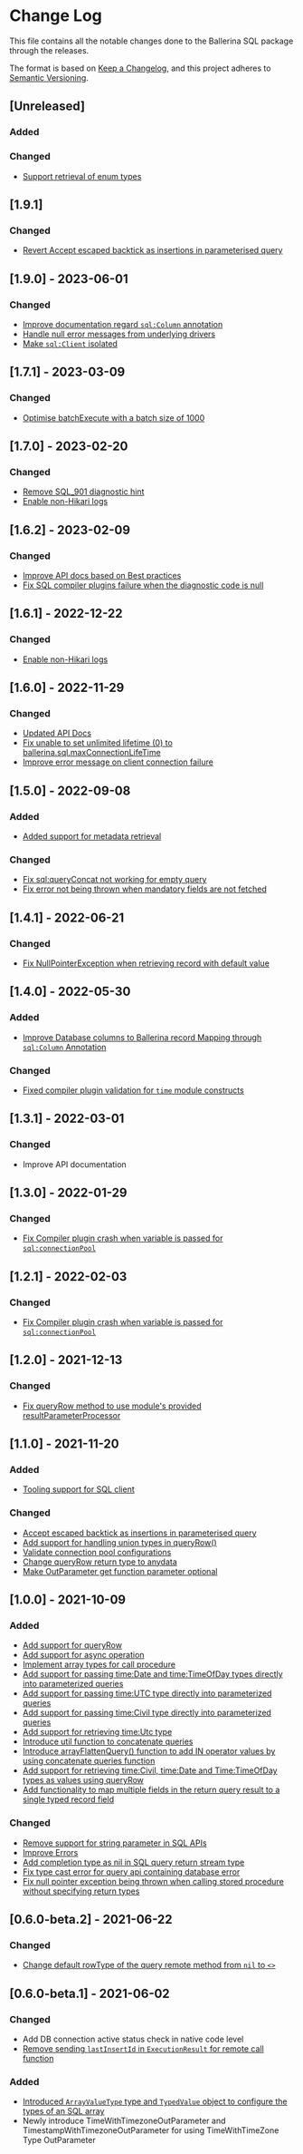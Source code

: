 # Change Log
This file contains all the notable changes done to the Ballerina SQL package through the releases.

The format is based on [Keep a Changelog](https://keepachangelog.com/en/1.0.0/),
and this project adheres to [Semantic Versioning](https://semver.org/spec/v2.0.0.html).

## [Unreleased]

### Added

### Changed
- [Support retrieval of enum types](https://github.com/ballerina-platform/ballerina-standard-library/issues/4588)

## [1.9.1] 

### Changed
- [Revert Accept escaped backtick as insertions in parameterised query](https://github.com/ballerina-platform/ballerina-standard-library/issues/2056)

## [1.9.0] - 2023-06-01

### Changed
- [Improve documentation regard `sql:Column` annotation](https://github.com/ballerina-platform/ballerina-standard-library/issues/4134)
- [Handle null error messages from underlying drivers](https://github.com/ballerina-platform/ballerina-standard-library/issues/4200)
- [Make `sql:Client` isolated](https://github.com/ballerina-platform/ballerina-standard-library/issues/4455)

## [1.7.1] - 2023-03-09

### Changed

- [Optimise batchExecute with a batch size of 1000](https://github.com/ballerina-platform/ballerina-standard-library/issues/4129)

## [1.7.0] - 2023-02-20

### Changed

- [Remove SQL_901 diagnostic hint](https://github.com/ballerina-platform/ballerina-standard-library/issues/3609)
- [Enable non-Hikari logs](https://github.com/ballerina-platform/ballerina-standard-library/issues/3763)

## [1.6.2] - 2023-02-09

### Changed

- [Improve API docs based on Best practices](https://github.com/ballerina-platform/ballerina-standard-library/issues/3857)
- [Fix SQL compiler plugins failure when the diagnostic code is null](https://github.com/ballerina-platform/ballerina-standard-library/issues/4054)

## [1.6.1] - 2022-12-22

### Changed
- [Enable non-Hikari logs](https://github.com/ballerina-platform/ballerina-standard-library/issues/3763)

## [1.6.0] - 2022-11-29

### Changed
- [Updated API Docs](https://github.com/ballerina-platform/ballerina-standard-library/issues/3463)
- [Fix unable to set unlimited lifetime (0) to ballerina.sql.maxConnectionLifeTime](https://github.com/ballerina-platform/ballerina-standard-library/issues/3657)
- [Improve error message on client connection failure](https://github.com/ballerina-platform/ballerina-standard-library/issues/3648)

## [1.5.0] - 2022-09-08

### Added
- [Added support for metadata retrieval](https://github.com/ballerina-platform/ballerina-standard-library/issues/3061)

### Changed
- [Fix sql:queryConcat not working for empty query](https://github.com/ballerina-platform/ballerina-standard-library/issues/3127)
- [Fix error not being thrown when mandatory fields are not fetched](https://github.com/ballerina-platform/ballerina-standard-library/issues/3251)

## [1.4.1] - 2022-06-21

### Changed
- [Fix NullPointerException when retrieving record with default value](https://github.com/ballerina-platform/ballerina-standard-library/issues/2985)

## [1.4.0] - 2022-05-30

### Added
- [Improve Database columns to Ballerina record Mapping through `sql:Column` Annotation](https://github.com/ballerina-platform/ballerina-standard-library/issues/2652)

### Changed
- [Fixed compiler plugin validation for `time` module constructs](https://github.com/ballerina-platform/ballerina-standard-library/issues/2893)

## [1.3.1] - 2022-03-01

### Changed
- Improve API documentation

## [1.3.0] - 2022-01-29

### Changed
- [Fix Compiler plugin crash when variable is passed for `sql:connectionPool`](https://github.com/ballerina-platform/ballerina-standard-library/issues/2536)

## [1.2.1] - 2022-02-03

### Changed
- [Fix Compiler plugin crash when variable is passed for `sql:connectionPool`](https://github.com/ballerina-platform/ballerina-standard-library/issues/2536)

## [1.2.0] - 2021-12-13

### Changed
- [Fix queryRow method to use module's provided resultParameterProcessor](https://github.com/ballerina-platform/ballerina-standard-library/issues/2466)

## [1.1.0] - 2021-11-20

### Added
- [Tooling support for SQL client](https://github.com/ballerina-platform/ballerina-standard-library/issues/2058)

### Changed

- [Accept escaped backtick as insertions in parameterised query](https://github.com/ballerina-platform/ballerina-standard-library/issues/2056)
- [Add support for handling union types in queryRow()](https://github.com/ballerina-platform/ballerina-standard-library/issues/2333)
- [Validate connection pool configurations](https://github.com/ballerina-platform/ballerina-standard-library/issues/2355)
- [Change queryRow return type to anydata](https://github.com/ballerina-platform/ballerina-standard-library/issues/2390)
- [Make OutParameter get function parameter optional](https://github.com/ballerina-platform/ballerina-standard-library/issues/2388)

## [1.0.0] - 2021-10-09

### Added

- [Add support for queryRow](https://github.com/ballerina-platform/ballerina-standard-library/issues/1604)
- [Add support for async operation](https://github.com/ballerina-platform/ballerina-standard-library/issues/120)
- [Implement array types for call procedure](https://github.com/ballerina-platform/ballerina-standard-library/issues/1516)
- [Add support for passing time:Date and time:TimeOfDay types directly into parameterized queries](https://github.com/ballerina-platform/ballerina-standard-library/issues/1891)
- [Add support for passing time:UTC type directly into parameterized queries](https://github.com/ballerina-platform/ballerina-standard-library/issues/1800)
- [Add support for passing time:Civil type directly into parameterized queries](https://github.com/ballerina-platform/ballerina-standard-library/issues/1799)
- [Add support for retrieving time:Utc type](https://github.com/ballerina-platform/ballerina-standard-library/issues/1909)
- [Introduce util function to concatenate queries](https://github.com/ballerina-platform/ballerina-standard-library/issues/1886)
- [Introduce arrayFlattenQuery() function to add IN operator values by using concatenate queries function](https://github.com/ballerina-platform/ballerina-standard-library/issues/1886)
- [Add support for retrieving time:Civil, time:Date and Time:TimeOfDay types as values using queryRow](https://github.com/ballerina-platform/ballerina-standard-library/issues/1939)
- [Add functionality to map multiple fields in the return query result to a single typed record field](https://github.com/ballerina-platform/ballerina-standard-library/issues/1924)

### Changed

- [Remove support for string parameter in SQL APIs](https://github.com/ballerina-platform/ballerina-standard-library/issues/2010)
- [Improve Errors](https://github.com/ballerina-platform/ballerina-standard-library/issues/1758)
- [Add completion type as nil in SQL query return stream type](https://github.com/ballerina-platform/ballerina-standard-library/issues/1654)
- [Fix type cast error for query api containing database error](https://github.com/ballerina-platform/ballerina-standard-library/issues/1759)
- [Fix null pointer exception being thrown when calling stored procedure without specifying return types](https://github.com/ballerina-platform/ballerina-standard-library/issues/1982)

## [0.6.0-beta.2] - 2021-06-22

### Changed
- [Change default rowType of the query remote method from `nil` to `<>`](https://github.com/ballerina-platform/ballerina-standard-library/issues/1445)

## [0.6.0-beta.1] - 2021-06-02

### Changed
- Add DB connection active status check in native code level
- [Remove sending `lastInsertId` in `ExecutionResult` for remote call function](https://github.com/ballerina-platform/ballerina-standard-library/issues/1409)

### Added
- [Introduced `ArrayValueType` type and `TypedValue` object to configure the types of an SQL array](https://github.com/ballerina-platform/ballerina-standard-library/issues/104)
- Newly introduce TimeWithTimezoneOutParameter and TimestampWithTimezoneOutParameter for using TimeWithTimeZone Type OutParameter
